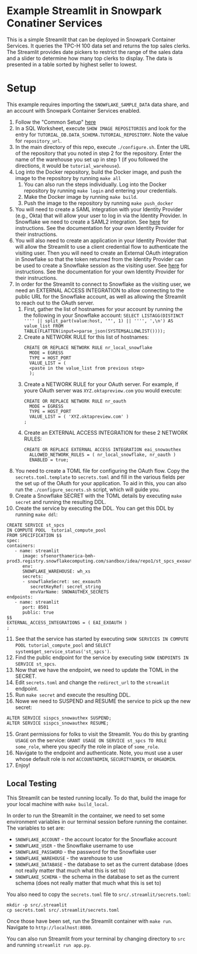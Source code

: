 # Example Streamlit in Snowpark Conatiner Services
This is a simple Streamlit that can be deployed in 
Snowpark Container Services. It queries the TPC-H 100 
data set and returns the top sales clerks. The Streamlit
provides date pickers to restrict the range of the sales
data and a slider to determine how many top clerks to display.
The data is presented in a table sorted by highest seller
to lowest.

# Setup
This example requires importing the `SNOWFLAKE_SAMPLE_DATA`
data share, and an account with Snowpark Container Services
enabled.

1. Follow the "Common Setup" [here](https://docs.snowflake.com/en/LIMITEDACCESS/snowpark-containers/tutorials/common-setup)
2. In a SQL Worksheet, execute `SHOW IMAGE REPOSITORIES` and look
   for the entry for `TUTORIAL_DB.DATA_SCHEMA.TUTORIAL_REPOSITORY`.
   Note the value for `repository_url`.
3. In the main directory of this repo, execute 
   `./configure.sh`. Enter the URL of the repository that you
   noted in step 2 for the repository. Enter the name of the warehouse
   you set up in step 1 (if you followed the directions, it would be
   `tutorial_warehouse`).
4. Log into the Docker repository, build the Docker image, and push
   the image to the repository by running `make all`
   1. You can also run the steps individually. Log into the Docker 
      repository by running `make login` and entering your credentials.
   2. Make the Docker image by running `make build`.
   3. Push the image to the repository by running `make push_docker`
5. You will need to create a SAML integration with your Identity Provider
   (e.g., Okta) that will allow your user to log in via the Identity Provider.
   In Snowflake we need to create a SAML2 integration. See [here](https://docs.snowflake.com/en/user-guide/admin-security-fed-auth-security-integration)
   for instructions. See the documentation for your own Identity Provider
   for their instructions.
6. You will also need to create an application in your Identity Provider 
   that will allow the Streamlit to use a client credential flow to authenticate
   the visiting user. Then you will need to create an External OAuth integration
   in Snowflake so that the token returned from the Identity Provider can be
   used to create a Snowflake session as the visiting user. See [here](https://docs.snowflake.com/en/user-guide/oauth-ext-overview) 
   for instructions. See the documentation for your own Identity Provider for their
   instructions.
7. In order for the Streamlit to connect to Snowflake as the visiting user,
   we need an EXTERNAL ACCESS INTEGRATION to allow connecting to the public 
   URL for the Snowflake account, as well as allowing the Streamlit to reach
   out to the OAuth server.
   1. First, gather the list of hostnames for your account by running the
      the following in your Snowflake account:
      `SELECT LISTAGG(DISTINCT '''' || split_part(value:host, '"', 1) || '''', ',\n') AS value_list FROM TABLE(FLATTEN(input=>parse_json(SYSTEM$ALLOWLIST())));`
   2. Create a NETWORK RULE for this list of hostnames:
      ```
      CREATE OR REPLACE NETWORK RULE nr_local_snowflake
        MODE = EGRESS
        TYPE = HOST_PORT
        VALUE_LIST = (
        <paste in the value_list from previous step>
        );
      ```
   3. Create a NETWORK RULE for your OAuth server. For example, if youre
      OAuth server was `XYZ.oktapreview.com` you would execute:
      ```
      CREATE OR REPLACE NETWORK RULE nr_oauth
        MODE = EGRESS
        TYPE = HOST_PORT
        VALUE_LIST = ( 'XYZ.oktapreview.com' )
      ;
      ```
   4. Create an EXTERNAL ACCESS INTEGRATION for these 2 NETWORK RULES:
      ```
      CREATE OR REPLACE EXTERNAL ACCESS INTEGRATION eai_snowauthex
        ALLOWED_NETWORK_RULES = ( nr_local_snowflake, nr_oauth )
        ENABLED = true;
      ```
8. You need to create a TOML file for configuring the OAuth flow. Copy the
   `secrets.toml.template` to `secrets.toml` and fill in the various fields
   per the set up of the OAuth for your application. To aid in this, you can
   also run the `./configure_secrets.sh` script, which will guide you.
9. Create a Snowflake SECRET with the TOML details by executing `make secret`
   and running the resulting DDL.
10. Create the service by executing the DDL. You can get this DDL
   by running `make ddl`:
   ```
   CREATE SERVICE st_spcs
   IN COMPUTE POOL  tutorial_compute_pool
   FROM SPECIFICATION $$
   spec:
   containers:
      - name: streamlit
         image: sfsenorthamerica-bmh-prod3.registry.snowflakecomputing.com/sandbox/idea/repo1/st_spcs_exoauth
         env:
         SNOWFLAKE_WAREHOUSE: wh_xs
         secrets:
         - snowflakeSecret: sec_exoauth
            secretKeyRef: secret_string
            envVarName: SNOWAUTHEX_SECRETS
   endpoints:
      - name: streamlit
         port: 8501
         public: true
   $$
   EXTERNAL_ACCESS_INTEGRATIONS = ( EAI_EXOAUTH )
   ;
   ```
11. See that the service has started by executing `SHOW SERVICES IN COMPUTE POOL tutorial_compute_pool` 
   and `SELECT system$get_service_status('st_spcs')`.
12. Find the public endpoint for the service by executing `SHOW ENDPOINTS IN SERVICE st_spcs`.
13. Now that we have the endpoint, we need to update the TOML in the SECRET.
   1. Edit `secrets.toml` and change the `redirect_url` to the `streamlit` endpoint.
   2. Run `make secret` and execute the resulting DDL.
14. Nowe we need to SUSPEND and RESUME the service to pick up the new secret:
   ```
   ALTER SERVICE sispcs_snowauthex SUSPEND;
   ALTER SERVICE sispcs_snowauthex RESUME;
   ```
15. Grant permissions for folks to visit the Streamlit. You do this by granting 
   `USAGE` on the service: `GRANT USAGE ON SERVICE st_spcs TO ROLE some_role`, 
   where you specify the role in place of `some_role`.
16. Navigate to the endpoint and authenticate. Note, you must use a user whose
   default role is _not_ `ACCOUNTADMIN`, `SECURITYADMIN`, or `ORGADMIN`.
17. Enjoy!


## Local Testing
This Streamlit can be tested running locally. To do that, build the
image for your local machine with `make build_local`.

In order to run the Streamlit in the container, we need to set some 
environment variables in our terminal session before running the 
container. The variables to set are:
* `SNOWFLAKE_ACCOUNT` - the account locator for the Snowflake account
* `SNOWFLAKE_USER` - the Snowflake username to use
* `SNOWFLAKE_PASSWORD` - the password for the Snowflake user
* `SNOWFLAKE_WAREHOUSE` - the warehouse to use
* `SNOWFLAKE_DATABASE` - the database to set as the current database (does not really matter that much what this is set to)
* `SNOWFLAKE_SCHEMA` - the schema in the database to set as the current schema (does not really matter that much what this is set to)

You also need to copy the `secrets.toml` file to `src/.streamlit/secrets.toml`:
```
mkdir -p src/.streamlit
cp secrets.toml src/.streamlit/secrets.toml
```

Once those have been set, run the Streamlit container with `make run`. Navigate
to `http://localhost:8080`.

You can also run Streamlit from your terminal by changing directory to `src`
and running `streamlit run app.py`.
